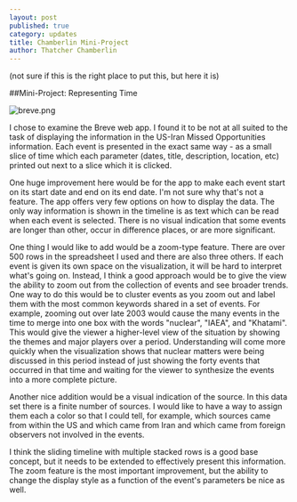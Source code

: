 ```yaml
---
layout: post
published: true
category: updates
title: Chamberlin Mini-Project
author: Thatcher Chamberlin
---
```

(not sure if this is the right place to put this, but here it is)

##Mini-Project: Representing Time

![breve.png]({{site.baseurl}}/assets/breve.png)

I chose to examine the Breve web app. I found it to be not at all suited to the task of displaying the information in the US-Iran Missed Opportunities information. Each event is presented in the exact same way - as a small slice of time which each parameter (dates, title, description, location, etc) printed out next to a slice which it is clicked. 

One huge improvement here would be for the app to make each event start on its start date and end on its end date. I'm not sure why that's not a feature. The app offers very few options on how to display the data. The only way information is shown in the timeline is as text which can be read when each event is selected. There is no visual indication that some events are longer than other, occur in difference places, or are more significant. 

One thing I would like to add would be a zoom-type feature. There are over 500 rows in the spreadsheet I used and there are also three others. If each event is given its own space on the visualization, it will be hard to interpret what's going on. Instead, I think a good approach would be to give the view the ability to zoom out from the collection of events and see broader trends. One way to do this would be to cluster events as you zoom out and label them with the most common keywords shared in a set of events. For example, zooming out over late 2003 would cause the many events in the time to merge into one box with the words "nuclear", "IAEA", and "Khatami". This would give the viewer a higher-level view of the situation by showing the themes and major players over a period. Understanding will come more quickly when the visualization shows that nuclear matters were being discussed in this period instead of just showing the forty events that occurred in that time and waiting for the viewer to synthesize the events into a more complete picture. 

Another nice addition would be a visual indication of the source. In this data set there is a finite number of sources. I would like to have a way to assign them each a color so that I could tell, for example, which sources came from within the US and which came from Iran and which came from foreign observers not involved in the events.

I think the sliding timeline with multiple stacked rows is a good base concept, but it needs to be extended to effectively present this information. The zoom feature is the most important improvement, but the ability to change the display style as a function of the event's parameters be nice as well.
